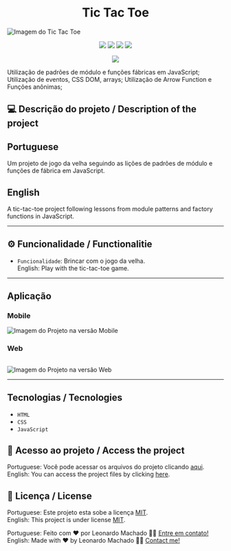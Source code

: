 # <h1 align="center">Tic Tac Toe</h1>
<img src="https://user-images.githubusercontent.com/74615811/231289617-90c4983f-c17e-415d-ba49-c4ee30b0c477.png" alt="Imagem do Tic Tac Toe">

<p align="center">
<img src="https://camo.githubusercontent.com/31ddbceac85190c41164841d133e4056da4d4ce57a1a3a8c7cbf40bff1cf71ed/68747470733a2f2f696d672e736869656c64732e696f2f6769746875622f6c6963656e73652f64726f70626f782f64726f70626f782d73646b2d6a617661">
<img src="https://user-images.githubusercontent.com/74615811/176503364-50b5ee48-3d6d-4ab3-ae4b-e6fb7724296b.svg">
<img src="https://user-images.githubusercontent.com/74615811/176503773-dd0bc4ec-fbde-4e70-80d6-9695ff5ef67c.svg">
<img src="https://img.shields.io/badge/Done%20by-Leonardo Machado-%df0000">
</p>

<p align="center">
<img src="http://img.shields.io/static/v1?label=STATUS&message=%20FINISHED&color=GREEN&style=for-the-badge"/>
</p>

Utilização de padrões de módulo e funções fábricas em JavaScript;
Utilização de eventos, CSS DOM, arrays;
Utilização de Arrow Function e Funções anônimas;

## 💻 Descrição do projeto / Description of the project

<h2>Portuguese</h2> Um projeto de jogo da velha seguindo as lições de padrões de módulo e funções de fábrica em JavaScript. <br>

<h2>English</h2> A tic-tac-toe project following lessons from module patterns and factory functions in JavaScript.

---

## ⚙️ Funcionalidade / Functionalitie
- `Funcionalidade`: Brincar com o jogo da velha. <br>
English: Play with the tic-tac-toe game.

---

## Aplicação

### Mobile

<p align="center">

![Imagem do Projeto na versão Mobile](https://user-images.githubusercontent.com/74615811/231290505-79725a17-b499-403d-b31c-1d554d52d1b8.png)

</p>

### Web

<p align="center" style="display: flex; align-items: flex-start; justify-content: center;">

![Imagem do Projeto na versão Web](https://user-images.githubusercontent.com/74615811/231290710-82cd37e0-1dda-4358-a94a-c013e7176e44.png)
  
</p>

---

## Tecnologias / Tecnologies
- ``HTML``
- ``CSS``
- ``JavaScript``

## 📁 Acesso ao projeto / Access the project

Portuguese: Você pode acessar os arquivos do projeto clicando [aqui](https://github.com/LeonardoMancilha/Jogo-da-velha/find/main). <br>
English: You can access the project files by clicking [here](https://github.com/LeonardoMancilha/Jogo-da-velha/find/main).

## 📝 Licença / License

Portuguese: Este projeto esta sobe a licença [MIT](./LICENSE). <br>
English: This project is under license [MIT](./LICENSE).

Portuguese: Feito com ❤️ por Leonardo Machado 👋🏽 [Entre em contato!](https://www.linkedin.com/in/leonardommachado/) <br>
English: Made with ❤️ by Leonardo Machado 👋🏽 [Contact me!](https://www.linkedin.com/in/leonardommachado/)
